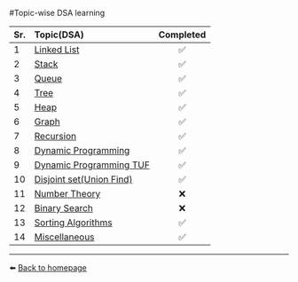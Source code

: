 #Topic-wise DSA learning

| Sr. | Topic(DSA)                                              | Completed |
| --- | :------------------------------------------------------ | :-------: |
| 1   | [Linked List](./linked_list)                            |    ✅     |
| 2   | [Stack](./stack)                                        |    ✅     |
| 3   | [Queue](./queue)                                        |    ✅     |
| 4   | [Tree](./tree)                                          |    ✅     |
| 5   | [Heap](./heap)                                          |    ✅     |
| 6   | [Graph](./graph)                                        |    ✅     |
| 7   | [Recursion](./recursion)                                |    ✅     |
| 8   | [Dynamic Programming](./Dynamic_Programming)            |    ✅     |
| 9   | [Dynamic Programming TUF](./Dynamic_programming_TUF)    |    ✅     |
| 10  | [Disjoint set(Union Find)](./Disjoint_Set_Union/DSU.md) |    ✅     |
| 11  | [Number Theory](./Number_Theory)                        |    ❌     |
| 12  | [Binary Search](./Binary_search)                        |    ❌     |
| 13  | [Sorting Algorithms](./Sorting_Algorithms)              |    ✅     |
| 14  | [Miscellaneous](./Miscellaneous)                        |    ✅     |

---

⬅️ [Back to homepage](/README.md)
